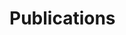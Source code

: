 <h1>Publications</h1>
<div id="bibtex_display">
    <div class="bibtex_template" style="display: none;">
        <ul>
            <li>
                <span class="if title">
                    <span class="title" style="font-weight: bold;"></span>
                </span>
                <div class="if author">
                    <span class="author" style="font-size: 14px;"></span>
                </div>
                <div>
                    <span class="if journal"><em><span class="journal"></span></em>,</span>
                    <span class="if publisher"><em><span class="publisher"></span></em>,</span>
                    <span class="if booktitle">In <em><span class="booktitle"></span></em>,</span>
                    <span class="if address"><span class="address"></span>,</span>
                    <span class="if month"><span class="month"></span>,</span>
                    <span class="if year"><span class="year"></span>.</span>
                    <span class="if note"><span class="note"></span></span>
                </div>
                <div>
                    <a class="bibtexVar" href="pdf/+BIBTEXKEY+.pdf" extra="BIBTEXKEY">
                        [pdf]
                    </a>
                    {% for field in site.pub.bib_extra_fields %}
                        <span class="if {{ field }}">
                            <a class="{{ field }}" extra="{{ field }}">
                                [{{ field }}]
                            </a>
                        </span>
                    {% endfor %}
                    <a class="bibtexVar" role="button" data-bs-toggle="collapse" href="#bib+BIBTEXKEY+"
                        aria-expanded="false" aria-controls="bib+BIBTEXKEY+" extra="BIBTEXKEY" bibtexjs-css-escape>
                        [bib]
                    </a>
                </div>
                <div class="bibtexVar collapse" id="bib+BIBTEXKEY+" extra="BIBTEXKEY">
                    <div class="well">
                        <pre><span class="bibtexraw noread"></span></pre>
                    </div>
                </div>
            </li>
        </ul>
    </div>
</div>

<script src="/src/bibtex_js.js" type="text/javascript" charset="utf-8"></script>
<bibtex src="pub.bib"></bibtex>
<script>
$('.bibtexraw').each(function(index, bib){
    innerHTML = bib.outerHTML;
    console.log(innerHTML);
    {% for field in site.pub.bib_extra_fields %}
        innerHTML = innerHTML.replace(/^\s*{{ field }}\s* =.*$/g, "");
        console.log(innerHTML);
    {% endfor %}
    bib.outerHTML = innerHTML;
})
</script>